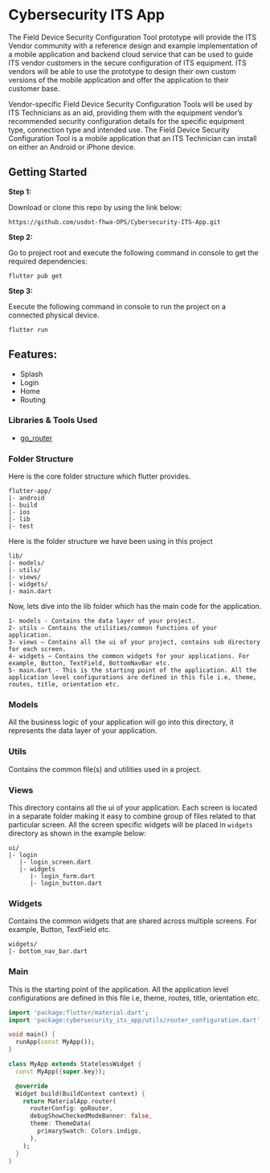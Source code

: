 # Cybersecurity ITS App

The Field Device Security Configuration Tool prototype will provide the ITS Vendor community with a reference design and example implementation of a mobile application and backend cloud service that can be used to guide ITS vendor customers in the secure configuration of ITS equipment. ITS vendors will be able to use the prototype to design their own custom versions of the mobile application and offer the application to their customer base.

Vendor-specific Field Device Security Configuration Tools will be used by ITS Technicians as an aid, providing them with the equipment vendor’s recommended security configuration details for the specific equipment type, connection type and intended use. The Field Device Security Configuration Tool is a mobile application that an ITS Technician can install on either an Android or iPhone device.

## Getting Started

**Step 1:**

Download or clone this repo by using the link below:

```
https://github.com/usdot-fhwa-OPS/Cybersecurity-ITS-App.git
```

**Step 2:**

Go to project root and execute the following command in console to get the required dependencies: 

```
flutter pub get 
```


**Step 3:**

Execute the following command in console to run the project on a connected physical device.

```
flutter run
```
## Features:

* Splash
* Login
* Home
* Routing

### Libraries & Tools Used

* [go_router](https://github.com/flutter/packages/tree/main/packages/go_router)

### Folder Structure
Here is the core folder structure which flutter provides.

```
flutter-app/
|- android
|- build
|- ios
|- lib
|- test
```

Here is the folder structure we have been using in this project

```
lib/
|- models/
|- utils/
|- views/
|- widgets/
|- main.dart
```

Now, lets dive into the lib folder which has the main code for the application.

```
1- models - Contains the data layer of your project.
2- utils — Contains the utilities/common functions of your application.
3- views — Contains all the ui of your project, contains sub directory for each screen.
4- widgets — Contains the common widgets for your applications. For example, Button, TextField, BottomNavBar etc.
5- main.dart - This is the starting point of the application. All the application level configurations are defined in this file i.e, theme, routes, title, orientation etc.
```

### Models

All the business logic of your application will go into this directory, it represents the data layer of your application.

### Utils

Contains the common file(s) and utilities used in a project.

### Views

This directory contains all the ui of your application. Each screen is located in a separate folder making it easy to combine group of files related to that particular screen. All the screen specific widgets will be placed in `widgets` directory as shown in the example below:

```
ui/
|- login
   |- login_screen.dart
   |- widgets
      |- login_form.dart
      |- login_button.dart
```

### Widgets

Contains the common widgets that are shared across multiple screens. For example, Button, TextField etc.

```
widgets/
|- bottom_nav_bar.dart
```

### Main

This is the starting point of the application. All the application level configurations are defined in this file i.e, theme, routes, title, orientation etc.

```dart
import 'package:flutter/material.dart';
import 'package:cybersecurity_its_app/utils/router_configuration.dart';

void main() {
  runApp(const MyApp());
}

class MyApp extends StatelessWidget {
  const MyApp({super.key});

  @override
  Widget build(BuildContext context) {
    return MaterialApp.router(
      routerConfig: goRouter,
      debugShowCheckedModeBanner: false,
      theme: ThemeData(
        primarySwatch: Colors.indigo,
      ),
    );
  }
}

```
